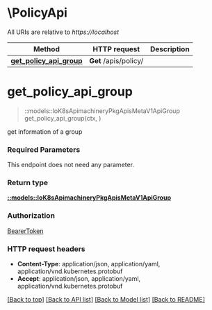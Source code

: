 # \PolicyApi

All URIs are relative to *https://localhost*

Method | HTTP request | Description
------------- | ------------- | -------------
[**get_policy_api_group**](PolicyApi.md#get_policy_api_group) | **Get** /apis/policy/ | 


# **get_policy_api_group**
> ::models::IoK8sApimachineryPkgApisMetaV1ApiGroup get_policy_api_group(ctx, )


get information of a group

### Required Parameters
This endpoint does not need any parameter.

### Return type

[**::models::IoK8sApimachineryPkgApisMetaV1ApiGroup**](io.k8s.apimachinery.pkg.apis.meta.v1.APIGroup.md)

### Authorization

[BearerToken](../README.md#BearerToken)

### HTTP request headers

 - **Content-Type**: application/json, application/yaml, application/vnd.kubernetes.protobuf
 - **Accept**: application/json, application/yaml, application/vnd.kubernetes.protobuf

[[Back to top]](#) [[Back to API list]](../README.md#documentation-for-api-endpoints) [[Back to Model list]](../README.md#documentation-for-models) [[Back to README]](../README.md)

